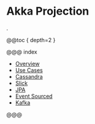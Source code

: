 # Akka Projection

.

@@toc { depth=2 }

@@@ index

* [Overview](overview.md)
* [Use Cases](use-cases.md)
* [Cassandra](cassandra.md)
* [Slick](slick.md)
* [JPA](jpa.md)
* [Event Sourced](eventsourced.md)
* [Kafka](kafka.md)

@@@
